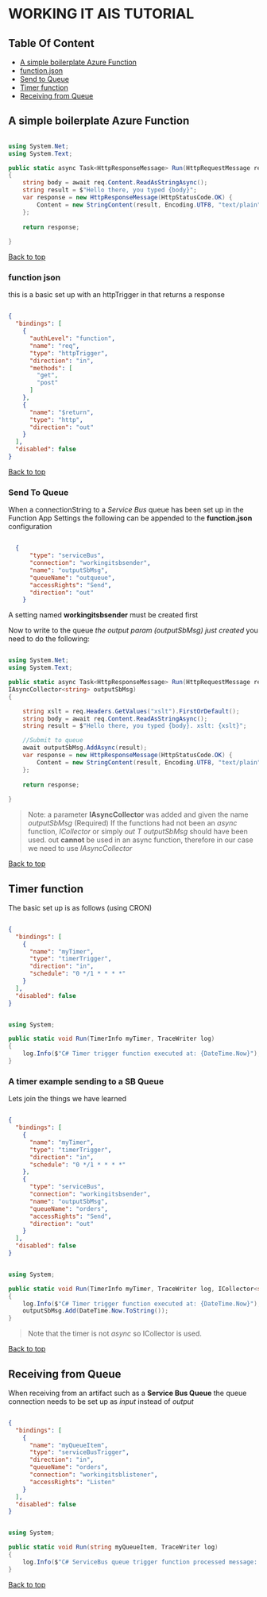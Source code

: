 # WORKING IT AIS TUTORIAL

## Table Of Content
- [A simple boilerplate Azure Function](#a-simple-boilerplate-azure-function)
- [function.json](#function-json)
- [Send to Queue](#send-to-queue)
- [Timer function](#timer-function)
- [Receiving from Queue](#receiving-from-queue)


## A simple boilerplate Azure Function

```csharp

using System.Net; 
using System.Text;

public static async Task<HttpResponseMessage> Run(HttpRequestMessage req, TraceWriter log)
{
    string body = await req.Content.ReadAsStringAsync();
    string result = $"Hello there, you typed {body}";
    var response = new HttpResponseMessage(HttpStatusCode.OK) {
        Content = new StringContent(result, Encoding.UTF8, "text/plain")
    };
  
    return response;
 
}

``` 
[Back to top](#table-of-content)


### function json

this is a basic set up with an httpTrigger in that returns a response

```json

{
  "bindings": [
    {
      "authLevel": "function",
      "name": "req",
      "type": "httpTrigger",
      "direction": "in",
      "methods": [
        "get",
        "post"
      ]
    },
    {
      "name": "$return",
      "type": "http",
      "direction": "out"
    }
  ],
  "disabled": false
}

```
[Back to top](#table-of-content)

### Send To Queue

When a connectionString to a *Service Bus* queue has been set up in the Function App Settings the following can be appended to the **function.json** configuration 

```json

  {
      "type": "serviceBus",
      "connection": "workingitsbsender",
      "name": "outputSbMsg",
      "queueName": "outqueue",
      "accessRights": "Send",
      "direction": "out"
    }

```

A setting named **workingitsbsender** must be created first 

Now to write to the queue *the output param (outputSbMsg) just created* you need to do the following:

```csharp

using System.Net; 
using System.Text;

public static async Task<HttpResponseMessage> Run(HttpRequestMessage req, TraceWriter log, 
IAsyncCollector<string> outputSbMsg)
{

    string xslt = req.Headers.GetValues("xslt").FirstOrDefault();
    string body = await req.Content.ReadAsStringAsync();
    string result = $"Hello there, you typed {body}. xslt: {xslt}";

    //Submit to queue
    await outputSbMsg.AddAsync(result);
    var response = new HttpResponseMessage(HttpStatusCode.OK) {
        Content = new StringContent(result, Encoding.UTF8, "text/plain")
    };
  
    return response;
 
}


```

> Note: a parameter **IAsyncCollector<string>** was added and given the name *outputSbMsg* (Required)
> If the functions had not been an *async* function, *ICollector<T>* or simply *out T outputSbMsg* should have been used.
> out **cannot** be used in an async function, therefore in our case we need to use *IAsyncCollector*

[Back to top](#table-of-content)

## Timer function

The basic set up is as follows (using CRON)

```json

{
  "bindings": [
    {
      "name": "myTimer",
      "type": "timerTrigger",
      "direction": "in",
      "schedule": "0 */1 * * * *"
    }
  ],
  "disabled": false
}

```

```csharp

using System;

public static void Run(TimerInfo myTimer, TraceWriter log)
{
    log.Info($"C# Timer trigger function executed at: {DateTime.Now}");
}


```

### A timer example sending to a SB Queue

Lets join the things we have learned

```json

{
  "bindings": [
    {
      "name": "myTimer",
      "type": "timerTrigger",
      "direction": "in",
      "schedule": "0 */1 * * * *"
    },
    {
      "type": "serviceBus",
      "connection": "workingitsbsender",
      "name": "outputSbMsg",
      "queueName": "orders",
      "accessRights": "Send",
      "direction": "out"
    }
  ],
  "disabled": false
}

```

```csharp

using System;

public static void Run(TimerInfo myTimer, TraceWriter log, ICollector<string> outputSbMsg)
{
    log.Info($"C# Timer trigger function executed at: {DateTime.Now}");
    outputSbMsg.Add(DateTime.Now.ToString());
}


```

> Note that the timer is not *async* so ICollector is used.


[Back to top](#table-of-content)

## Receiving from Queue

When receiving from an artifact such as a **Service Bus Queue** the queue connection needs to be set up as *input* instead of *output*

```json

{
  "bindings": [
    {
      "name": "myQueueItem",
      "type": "serviceBusTrigger",
      "direction": "in",
      "queueName": "orders",
      "connection": "workingitsblistener",
      "accessRights": "Listen"
    }
  ],
  "disabled": false
}

```

```csharp

using System;

public static void Run(string myQueueItem, TraceWriter log)
{
    log.Info($"C# ServiceBus queue trigger function processed message: {myQueueItem}");
}


```

[Back to top](#table-of-content)
